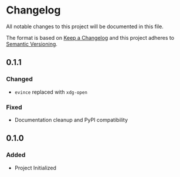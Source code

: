 # Changelog
All notable changes to this project will be documented in this file.

The format is based on [Keep a Changelog](https://keepachangelog.com/en/1.0.0/)
and this project adheres to [Semantic Versioning](https://semver.org/spec/v2.0.0.html).

## 0.1.1
### Changed
- `evince` replaced with `xdg-open`
### Fixed
- Documentation cleanup and PyPI compatibility

## 0.1.0
### Added
- Project Initialized

[0.1.0]: https://git.sr.ht/~lucidone/mailprep/tree/v0.1.0
